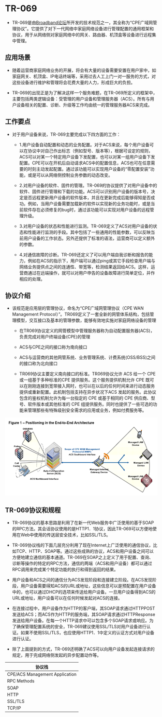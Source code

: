 # TR-069
- TR-069是由[Broadband论坛](https://www.broadband-forum.org)所开发的技术规范之一，其全称为“CPE广域网管理协议”。它提供了对下一代网络中家庭网络设备进行管理配置的通用框架和协议，用于从网络侧对家庭网络中的网关、路由器、机顶盒等设备进行远程集中管理。

## 应用场景
- 随着运营商家庭网络业务的开展，将会有大量的设备需要安置在用户家中，如家庭网关、机顶盒、IP电话终端等，采用过去人工上门一对一服务的方式，对这些设备进行维护和管理将会花费大量的人力，形成巨大的负担。

- TR-069的出现正是为了解决这样一个服务难题，在TR-069所定义的框架中，主要包括两类逻辑设备：受管理的用户设备和管理服务器（ACS）。所有与用户设备相关的配置、诊断、升级等工作均由统一的管理服务器ACS来完成。

## 工作要点
- 对于用户设备来说，TR-069主要完成以下四方面的工作：

  - 1.用户设备自动配置和动态的业务配置。对于ACS来说，每个用户设备可以在协议中对自己作出标志（例如型号、版本等），根据可设定的规则，ACS可以对某一个特定用户设备下发配置，也可以对某一组用户设备下发配置。CPE可以在开机后自动请求ACS中的配置信息，ACS也可在任意需要的时刻主动发起配置。通过该功能可以实现用户设备的“零配置安装”功能，或是可以从网络侧控制业务参数的动态改变。

  - 2.对用户设备的软件、固件的管理。TR-069的协议提供了对用户设备中的软件、固件进行管理和下载的功能。ACS可以识别用户设备的版本号，决定是否远程更新用户设备的软件版本，并且在更新完成后能够得知是否成功。例如，当用户设备需要加载新的软件以实现新的业务功能时，或是当前软件存在必须修复的bug时，通过该功能可以实现对用户设备的远程管理升级。

  - 3.对用户设备的状态和性能进行监测。TR-069定义了ACS对用户设备的状态和性能进行监测的手段。其中包括了一些通用的性能参数，可以反映当前用户设备的工作状态。另外还提供了标准的语法，运营商可以定义额外的参数。

  - 4.对通信故障的诊断。TR-069还定义了可以用户端自我诊断和报告的能力，例如在ACS的指示下，用户端可以通过ping或其它手段检查用户端与网络业务提供点之间的连通性、带宽等，检测结果返回给ACS。这样，运营商通过在远端操作，就可以对用户申告的设备故障进行简单定位，并作相应的处理。


## 协议介绍

- 该规范是应用层的管理协议，命名为“CPE广域网管理协议（CPE WAN Management Protocol）”。TR069定义了一套全新的网管体系结构，包括管理模型，交互接口及基本的管理参数，能够有效地实施对家庭网络设备的管理

  - 在TR069协议定义的网管模型中管理服务器称为自动配置服务器(ACS)，负责完成对用户终端设备(CPE)的管理

  - ACS与CPE之间的接口称为南向接口
  - ACS与运营商的其他网管系统、业务管理系统、计费系统(OSS/BSS)之间的接口称为北向接口
  - TR069协议主要定义南向接口的标准。TR069协议允许 ACS 给一个 CPE 或一组基于多种标准的CPE 提供服务。这个服务提供机制允许 CPE 既可以在刚刚连接到宽带接入网时，也可以在以后的任何时间来进行动态服务提供或重新配置。此机制包括支持在异步状况下ACS 发起的服务。此协议包含的鉴权机制允许为每一台指定的 CPE 或基于相同的 CPE 供应商、型号、软件版本或其他标准的 CPE 组提供服务。同时也提供了一些可选的功能来管理那些有特殊级别安全需求的应用或业务，例如付费服务等。

![TR069协议网络拓扑](img/endToEndArchitecture.jpg)

## TR-069协议和规程 
- TR-069协议的基本思路是利用了在新一代Web服务中广泛使用的基于SOAP的RPC方法。其会话协议使用的是HTTP1．1协议，因此TR-069可以方便地使用在Web中使用的传送层安全技术，比如SSL/TLS。

- TR-069协议栈的下面几层充分利用了现在Internet上广泛使用的通信协议，比如TCP、HTTP、SOAP等。通过这些成熟的协议，ACS和用户设备之间可以方便地建立通信的基本通道。TR-069在SOAP之上定义了用于配置、查询、诊断等操作的特定的RPC方法，通信的两端（ACS和用户设备）都可以通过RPC调用来完成某个特定功能的执行和得到返回的结果。

- 用户设备和ACS之间的通信分为ACS发现阶段和连接建立阶段。在ACS发现阶段，用户设备需要得知ACS的URL或地址，这些信息可以是预配置在用户设备中的，也可以通过DHCP的选项来传送给用户设备。一旦用户设备得到ACS的URL或地址，用户设备可以在任何时候发起对ACS的连接。

- 在连接过程中，用户设备作为HTTP的客户端，其SOAP请求通过HTTPPOST发送给ACS；而ACS作为HTTP的服务端，其SOAP请求通过HTTPResponse发送给用户设备。在每一个HTTP请求中可以包含多个SOAP请求或响应。为了确保管理配置系统的安全，TR-069建议使用SSL/TLS对用户设备进行认证。如果不使用SSL/TLS，也应使用HTTP1．1中定义的认证方式对用户设备进行认证。

- 除了上面提到的方式，TR-069还明确了ACS可以向用户设备发起连接请求的规定，用于完成网络侧发起的异步配置动作等。

| 协议栈 |
| ----- |
| CPE/ACS Management Application |
| RPC Methods |
| SOAP | 
| HTTP |
| SSL/TLS |
| TCP/IP |